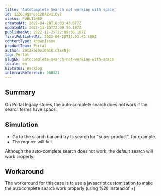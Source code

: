 ```yaml
---
title: 'AutoComplete Search not working with space'
id: 1ZZGCHgsnJ512DAZv1iCy7
status: PUBLISHED
createdAt: 2022-04-28T16:03:43.077Z
updatedAt: 2022-11-25T22:09:56.187Z
publishedAt: 2022-11-25T22:09:56.187Z
firstPublishedAt: 2022-04-28T16:03:43.808Z
contentType: knownIssue
productTeam: Portal
author: 2mXZkbi0oi061KicTExNjo
tag: Portal
slugEN: autocomplete-search-not-working-with-space
locale: en
kiStatus: Backlog
internalReference: 568821
---
```


## Summary



On Portal legacy stores, the auto-complete search does not work if the search terms have space.



## Simulation



- Go to the search bar and try to search for "super product", for example.
- The request will fail.

Although the auto-complete search does not work, the default search will work properly.



## Workaround


The workaround for this case is to use a javascript customization to make the autocomplete search work properly (using %20 instead of +)

